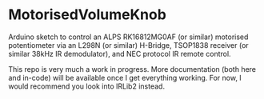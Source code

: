 # MotorisedVolumeKnob

Arduino sketch to control an ALPS RK16812MG0AF (or similar) motorised potentiometer via an L298N (or similar) H-Bridge, TSOP1838 receiver (or similar 38kHz IR demodulator), and NEC protocol IR remote control.

This repo is very much a work in progress. More documentation (both here and in-code) will be available once I get everything working.
For now, I would recommend you look into IRLib2 instead.